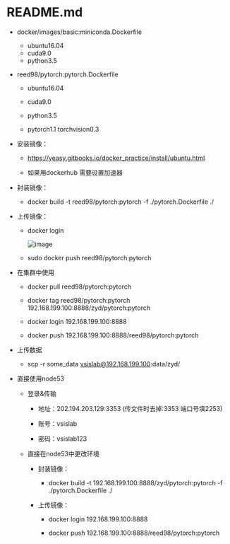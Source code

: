 README.md
=====

 * docker/images/basic:miniconda.Dockerfile

     * ubuntu16.04
     * cuda9.0
     * python3.5

* reed98/pytorch:pytorch.Dockerfile

	* ubuntu16.04

	* cuda9.0

	* python3.5

	* pytorch1.1 torchvision0.3

* 安装镜像：

	* https://yeasy.gitbooks.io/docker_practice/install/ubuntu.html
	
	* 如果用dockerhub 需要设置加速器
* 封装镜像：

	* docker build -t reed98/pytorch:pytorch -f ./pytorch.Dockerfile ./

* 上传镜像：

	* docker login
	
		![image](http://github.com/ReedZyd/using_images/raw/master/README_images/docker_login.png)
		
	* sudo docker push reed98/pytorch:pytorch
	
* 在集群中使用

	* docker pull reed98/pytorch:pytorch
	
	* docker tag reed98/pytorch:pytorch 192.168.199.100:8888/zyd/pytorch:pytorch
	
	* docker login 192.168.199.100:8888
	
	* docker push 192.168.199.100:8888/reed98/pytorch:pytorch

* 上传数据

	 * scp -r some_data vsislab@192.168.199.100:data/zyd/
	
* 直接使用node53
	
	 * 登录&传输
	 
		* 地址：202.194.203.129:3353 (传文件时去掉:3353 端口号填2253)
		
		* 账号：vsislab
		
		* 密码：vsislab123
		
	* 直接在node53中更改环境
	
		* 封装镜像：

			* docker build -t 192.168.199.100:8888/zyd/pytorch:pytorch  -f ./pytorch.Dockerfile ./

		* 上传镜像：
		
			* docker login 192.168.199.100:8888
	
            * docker push 192.168.199.100:8888/reed98/pytorch:pytorch
